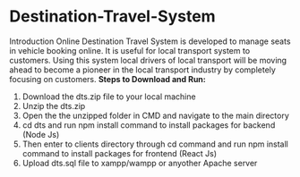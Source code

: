 # Destination-Travel-System
Introduction Online Destination Travel System is developed to manage seats in vehicle booking online. It is useful for local transport system to customers. Using this system local drivers of local transport will be moving ahead to become a pioneer in the local transport industry by completely focusing on customers. 
**Steps to Download and Run:**
1.  Download the dts.zip file to your local machine
2.  Unzip the dts.zip
3.  Open the the unzipped folder in CMD and navigate to the main directory
4.  cd dts and run npm install command to install packages for backend (Node Js)
5.  Then enter to clients directory through cd command and run npm install command to install packages for frontend (React Js)
6.  Upload dts.sql file to xampp/wampp or anyother Apache server
